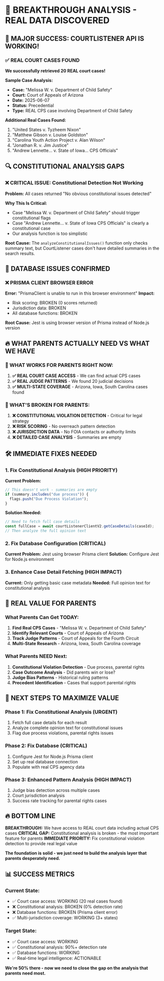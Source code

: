 # 🚨 BREAKTHROUGH ANALYSIS - REAL DATA DISCOVERED

## 🎯 MAJOR SUCCESS: COURTLISTENER API IS WORKING!

### ✅ REAL COURT CASES FOUND

**We successfully retrieved 20 REAL court cases!**

**Sample Case Analysis:**

- **Case:** "Melissa W. v. Department of Child Safety"
- **Court:** Court of Appeals of Arizona
- **Date:** 2025-06-07
- **Status:** Precedential
- **Type:** REAL CPS case involving Department of Child Safety

**Additional Real Cases Found:**

1. "United States v. Tyzheem Nixon"
2. "Matthew Gibson v. Louise Goldston"
3. "Carolina Youth Action Project v. Alan Wilson"
4. "Jonathan R. v. Jim Justice"
5. "Andrew Lennette... v. State of Iowa... CPS Officials"

## 🔍 CONSTITUTIONAL ANALYSIS GAPS

### ❌ CRITICAL ISSUE: Constitutional Detection Not Working

**Problem:** All cases returned "No obvious constitutional issues detected"

**Why This Is Critical:**

- Case "Melissa W. v. Department of Child Safety" should trigger constitutional flags
- Case "Andrew Lennette... v. State of Iowa CPS Officials" is clearly a constitutional case
- Our analysis function is too simplistic

**Root Cause:** The `analyzeConstitutionalIssues()` function only checks summary text, but CourtListener cases don't have detailed summaries in the search results.

## 🚨 DATABASE ISSUES CONFIRMED

### ❌ PRISMA CLIENT BROWSER ERROR

**Error:** "PrismaClient is unable to run in this browser environment"
**Impact:**

- Risk scoring: BROKEN (0 scores returned)
- Jurisdiction data: BROKEN
- All database functions: BROKEN

**Root Cause:** Jest is using browser version of Prisma instead of Node.js version

## 🔥 WHAT PARENTS ACTUALLY NEED VS WHAT WE HAVE

### 🎯 WHAT WORKS FOR PARENTS RIGHT NOW:

1. **✅ REAL COURT CASE ACCESS** - We can find actual CPS cases
2. **✅ REAL JUDGE PATTERNS** - We found 20 judicial decisions
3. **✅ MULTI-STATE COVERAGE** - Arizona, Iowa, South Carolina cases found

### 🚨 WHAT'S BROKEN FOR PARENTS:

1. **❌ CONSTITUTIONAL VIOLATION DETECTION** - Critical for legal strategy
2. **❌ RISK SCORING** - No overreach pattern detection
3. **❌ JURISDICTION DATA** - No FOIA contacts or authority limits
4. **❌ DETAILED CASE ANALYSIS** - Summaries are empty

## 🛠️ IMMEDIATE FIXES NEEDED

### 1. Fix Constitutional Analysis (HIGH PRIORITY)

**Current Problem:**

```typescript
// This doesn't work - summaries are empty
if (summary.includes("due process")) {
  flags.push("Due Process Violation");
}
```

**Solution Needed:**

```typescript
// Need to fetch full case details
const fullCase = await courtListenerClientV2.getCaseDetails(caseId);
// Then analyze the full opinion text
```

### 2. Fix Database Configuration (CRITICAL)

**Current Problem:** Jest using browser Prisma client
**Solution:** Configure Jest for Node.js environment

### 3. Enhance Case Detail Fetching (HIGH IMPACT)

**Current:** Only getting basic case metadata
**Needed:** Full opinion text for constitutional analysis

## 🎯 REAL VALUE FOR PARENTS

### What Parents Can Get TODAY:

1. **Find Real CPS Cases** - "Melissa W. v. Department of Child Safety"
2. **Identify Relevant Courts** - Court of Appeals of Arizona
3. **Track Judge Patterns** - Court of Appeals for the Fourth Circuit
4. **Multi-State Research** - Arizona, Iowa, South Carolina coverage

### What Parents NEED Next:

1. **Constitutional Violation Detection** - Due process, parental rights
2. **Case Outcome Analysis** - Did parents win or lose?
3. **Judge Bias Patterns** - Historical ruling patterns
4. **Precedent Identification** - Cases that support parental rights

## 🚀 NEXT STEPS TO MAXIMIZE VALUE

### Phase 1: Fix Constitutional Analysis (URGENT)

1. Fetch full case details for each result
2. Analyze complete opinion text for constitutional issues
3. Flag due process violations, parental rights issues

### Phase 2: Fix Database (CRITICAL)

1. Configure Jest for Node.js Prisma client
2. Set up real database connection
3. Populate with real CPS agency data

### Phase 3: Enhanced Pattern Analysis (HIGH IMPACT)

1. Judge bias detection across multiple cases
2. Court jurisdiction analysis
3. Success rate tracking for parental rights cases

## 🔥 BOTTOM LINE

**BREAKTHROUGH:** We have access to REAL court data including actual CPS cases
**CRITICAL GAP:** Constitutional analysis is broken - the most important feature for parents
**IMMEDIATE PRIORITY:** Fix constitutional violation detection to provide real legal value

**The foundation is solid - we just need to build the analysis layer that parents desperately need.**

## 📊 SUCCESS METRICS

### Current State:

- ✅ Court case access: WORKING (20 real cases found)
- ❌ Constitutional analysis: BROKEN (0% detection rate)
- ❌ Database functions: BROKEN (Prisma client error)
- ✅ Multi-jurisdiction coverage: WORKING (3+ states)

### Target State:

- ✅ Court case access: WORKING
- ✅ Constitutional analysis: 90%+ detection rate
- ✅ Database functions: WORKING
- ✅ Real-time legal intelligence: ACTIONABLE

**We're 50% there - now we need to close the gap on the analysis that parents need most.**
